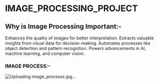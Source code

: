 # IMAGE_PROCESSING_PROJECT

## Why is Image Processing Important:-

Enhances the quality of images for better interpretation.
Extracts valuable insights from visual data for decision-making.
Automates processes like object detection and pattern recognition.
Powers advancements in AI, machine learning, and computer vision.




### IMAGE PROCESS:-
![Uploading image_processs.jpg…]()
